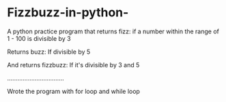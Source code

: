 # Fizzbuzz-in-python-
A python practice program that returns fizz:
if a number within the range of 1 - 100 is divisible by 3

Returns buzz:
If divisible by 5 

And returns fizzbuzz:
If it's divisible by 3 and 5

.................................

Wrote the program with for loop and while loop


